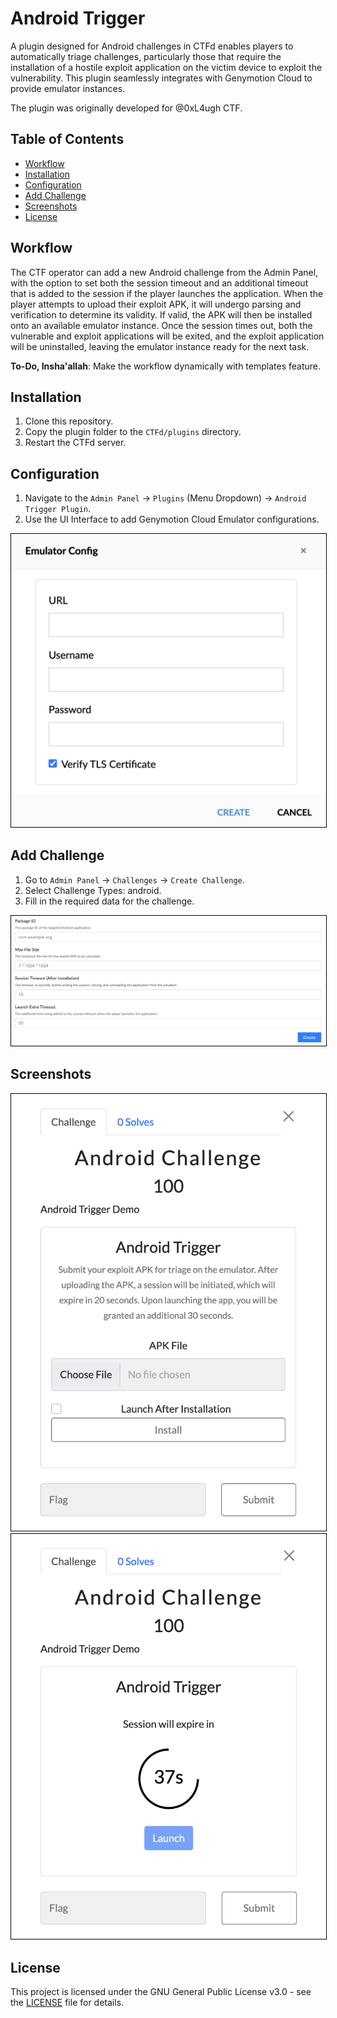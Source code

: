 # Android Trigger
A plugin designed for Android challenges in CTFd enables players to automatically triage challenges, particularly those that require the installation of a hostile exploit application on the victim device to exploit the vulnerability. This plugin seamlessly integrates with Genymotion Cloud to provide emulator instances.

The plugin was originally developed for @0xL4ugh CTF.

## Table of Contents
- [Workflow](#workflow)
- [Installation](#installation)
- [Configuration](#configuration)
- [Add Challenge](#add-challenge)
- [Screenshots](#screenshots)
- [License](#license)


## Workflow
The CTF operator can add a new Android challenge from the Admin Panel, with the option to set both the session timeout and an additional timeout that is added to the session if the player launches the application. When the player attempts to upload their exploit APK, it will undergo parsing and verification to determine its validity. If valid, the APK will then be installed onto an available emulator instance. Once the session times out, both the vulnerable and exploit applications will be exited, and the exploit application will be uninstalled, leaving the emulator instance ready for the next task.

**To-Do, Insha'allah**: Make the workflow dynamically with templates feature.

## Installation
1. Clone this repository.
2. Copy the plugin folder to the `CTFd/plugins` directory.
3. Restart the CTFd server.

## Configuration
1. Navigate to the `Admin Panel` -> `Plugins` (Menu Dropdown) -> `Android Trigger Plugin`.
2. Use the UI Interface to add Genymotion Cloud Emulator configurations.

<img src="imgs/emulator_config.png" alt="Emulator Config" style="border: 1px solid black;">

## Add Challenge
1. Go to `Admin Panel` -> `Challenges` -> `Create Challenge`.
2. Select Challenge Types: android.
3. Fill in the required data for the challenge.

<img src="imgs/challenge_data.png" alt="Required data for auto-trigger" style="border: 1px solid black;">

## Screenshots
<img src="imgs/challenge_modal_1.png" alt="Required data for auto-trigger" style="border: 1px solid black;">
<img src="imgs/challenge_modal_2.png" alt="Required data for auto-trigger" style="border: 1px solid black;">

## License

This project is licensed under the GNU General Public License v3.0 - see the [LICENSE](LICENSE) file for details.

